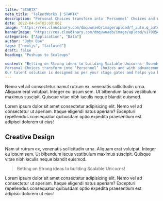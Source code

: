 ```yaml
---
title: "STARTX"
meta_title: "TalentWorkx | STARTX"
description: "Personal Choices transform into ‘Personnel’ Choices and with advancement in each stage your ‘Personnel decisions’ would hold the ticket for entry"
date: 2022-04-04T05:00:00Z
image: "https://res.cloudinary.com/dmquwnaeb/image/upload/f_auto,q_auto/v1/talentWorkx/rhioscx11xun4fwbwsxs"
bannerImage: "https://res.cloudinary.com/dmquwnaeb/image/upload/v1700547497/talentWorkx/nry82vt5pvdjlg2ry3jm.png"
categories: ["Application", "Data"]
author: "John Doe"
tags: ["nextjs", "tailwind"]
draft: false
heading: "Pushups to Scaleups"

content: "Betting on Strong ideas to building Scalable Unicorns- Sounds Great! A Start-up is like a rocket on space-mission which if misses the trajectory gets lost in the universe of business. Startups as a rocket, goes through lots of stages from Launch to attaining a stable orbit and beyond that.
Personal Choices transform into ‘Personnel’ Choices and with advancement in each stage your ‘Personnel decisions’ would hold the ticket for entry to the next stage. We know what you need at each stage gate of your Rocket.
Our talent solution is designed as per your stage gates and helps you build a talent pool of people who can be, sprinters to marathon runners, engineers to great operators, isolators to motivators and above all astronauts who can persevere and find solutions to calamitous problems at each stage gates."
---
```


Nemo vel ad consectetur namut rutrum ex, venenatis sollicitudin urna. Aliquam erat volutpat. Integer eu ipsum sem. Ut bibendum lacus vestibulum maximus suscipit. Quisque vitae nibh iaculis neque blandit euismod.

Lorem ipsum dolor sit amet consectetur adipisicing elit. Nemo vel ad consectetur ut aperiam. Itaque eligendi natus aperiam? Excepturi repellendus consequatur quibusdam optio expedita praesentium est adipisci dolorem ut eius!

## Creative Design

Nam ut rutrum ex, venenatis sollicitudin urna. Aliquam erat volutpat. Integer eu ipsum sem. Ut bibendum lacus vestibulum maximus suscipit. Quisque vitae nibh iaculis neque blandit euismod.

> Betting on Strong ideas to building Scalable Unicorns!

Lorem ipsum dolor sit amet consectetur adipisicing elit. Nemo vel ad consectetur ut aperiam. Itaque eligendi natus aperiam? Excepturi repellendus consequatur quibusdam optio expedita praesentium est adipisci dolorem ut eius!

